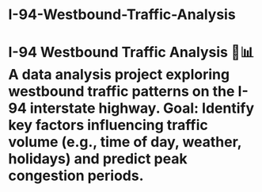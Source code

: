 # I-94-Westbound-Traffic-Analysis
# I-94 Westbound Traffic Analysis 🚗📊  A data analysis project exploring westbound traffic patterns on the I-94 interstate highway.   **Goal**: Identify key factors influencing traffic volume (e.g., time of day, weather, holidays) and predict peak congestion periods.
